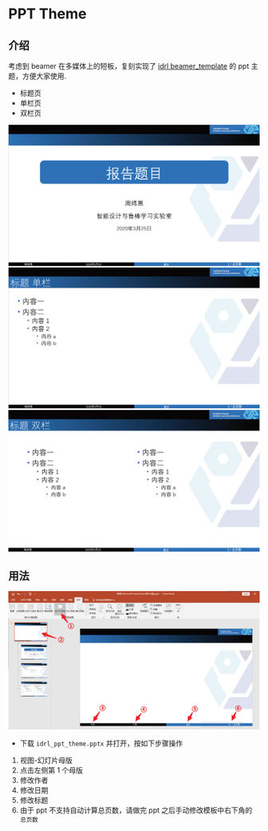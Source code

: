 # PPT Theme

## 介绍

考虑到 beamer 在多媒体上的短板，复刻实现了 [idrl beamer_template](https://git.idrl.site/idrl/beamer_template) 的 ppt 主题，方便大家使用.

- 标题页
- 单栏页
- 双栏页

![pp1](./ppt1.png)
![pp2](./ppt2.png)
![pp3](./ppt3.png)

## 用法

![guide](./guide.png)

- 下载 `idrl_ppt_theme.pptx` 并打开，按如下步骤操作

1. 视图-幻灯片母版
2. 点击左侧第 1 个母版
3. 修改作者
4. 修改日期
5. 修改标题
6. 由于 ppt 不支持自动计算总页数，请做完 ppt 之后手动修改模板中右下角的 `总页数`
